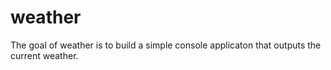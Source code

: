 # weather
The goal of weather is to build a simple console applicaton that outputs the current weather.
